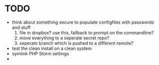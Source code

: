 # TODO

* think about something secure to populate configfiles with passwords and stuff
	1. file in dropbox? use this, fallback to prompt on the commandline?
	2. move everything to a seperate secret repo?
	3. seperate branch which is pushed to a different remote?
* test the clean install on a clean system
* symlink PHP Storm settings
*
